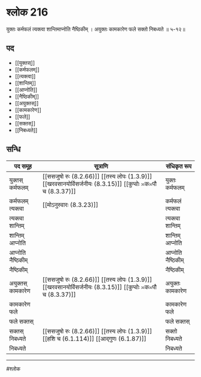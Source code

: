 # श्लोक 216

युक्तः कर्मफलं त्यक्त्वा शान्तिमाप्नोति नैष्ठिकीम् ।
अयुक्तः कामकारेण फले सक्तो निबध्यते ॥ ५-१२॥


## पद 

- [[युक्तस्]]
- [[कर्मफलम्]]
- [[त्यक्त्वा]]
- [[शान्तिम्]]
- [[आप्नोति]]
- [[नैष्ठिकीम्]]
- [[अयुक्तस्]]
- [[कामकारेण]]
- [[फले]]
- [[सक्तस्]]
- [[निबध्यते]]

## सन्धि

| पद समूह | सूत्राणि | संधिकृत रूप |
| ----- | ----- | ----- |
| युक्तस् कर्मफलम् |  [[ससजुषो रुः (8.2.66)]] [[तस्य लोपः (1.3.9)]] [[खरवसानयोर्विसर्जनीयः (8.3.15)]] [[कुप्वोः ≍क≍पौ च (8.3.37)]] | युक्तः कर्मफलम् |
| कर्मफलम् त्यक्त्वा |  [[मोऽनुस्वारः (8.3.23)]] | कर्मफलं त्यक्त्वा |
| त्यक्त्वा शान्तिम् |  | त्यक्त्वा शान्तिम् |
| शान्तिम् आप्नोति |  | शान्तिम् आप्नोति |
| आप्नोति नैष्ठिकीम् |  | आप्नोति नैष्ठिकीम् |
| नैष्ठिकीम् |  | नैष्ठिकीम् |
| अयुक्तस् कामकारेण |  [[ससजुषो रुः (8.2.66)]] [[तस्य लोपः (1.3.9)]] [[खरवसानयोर्विसर्जनीयः (8.3.15)]] [[कुप्वोः ≍क≍पौ च (8.3.37)]] | अयुक्तः कामकारेण |
| कामकारेण फले |  | कामकारेण फले |
| फले सक्तस् |  | फले सक्तस् |
| सक्तस् निबध्यते |  [[ससजुषो रुः (8.2.66)]] [[तस्य लोपः (1.3.9)]] [[हशि च (6.1.114)]] [[आद्गुणः (6.1.87)]] | सक्तो निबध्यते |
| निबध्यते |  | निबध्यते |


---

#श्लोक